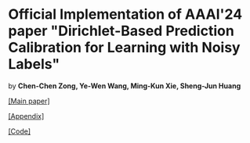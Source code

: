 # Official Implementation of AAAI'24 paper "Dirichlet-Based Prediction Calibration for Learning with Noisy Labels"

by **Chen-Chen Zong, Ye-Wen Wang, Ming-Kun Xie, Sheng-Jun Huang**

[[Main paper]](https://github.com/chenchenzong/DPC/blob/main/AAAI2024_DPC_appendix.pdf) 

[[Appendix]](https://github.com/chenchenzong/DPC/blob/main/AAAI2024_DPC_appendix.pdf) 

[[Code]](https://github.com/chenchenzong/DPC/blob/main/AAAI2024_DPC_code/README.md)





